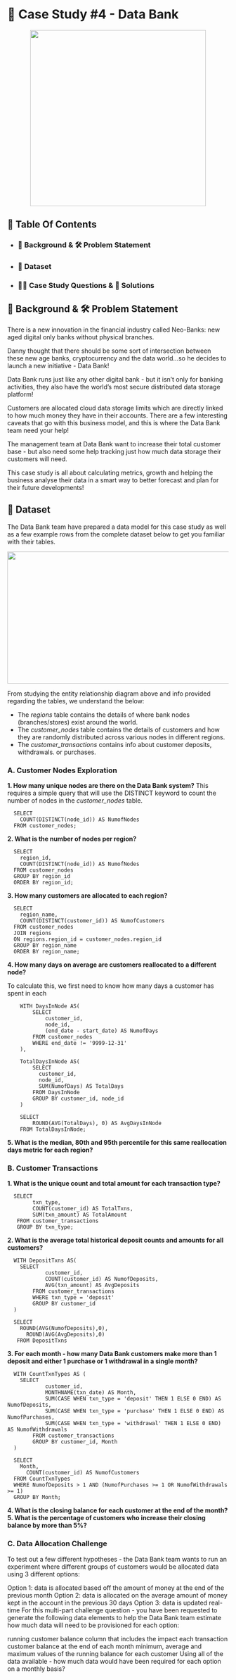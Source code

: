 # 🏦 Case Study #4 - Data Bank 

<p align = "center">
<img src = "https://8weeksqlchallenge.com/images/case-study-designs/4.png" width = "400" height = "400">

##  📕 Table Of Contents
* ### 📝 Background & 🛠️ Problem Statement
* ### 📂 Dataset
* ### 🧙‍♂️ Case Study Questions & 🚀 Solutions

## 📝 Background & 🛠️ Problem Statement
There is a new innovation in the financial industry called Neo-Banks: new aged digital only banks without physical branches.

Danny thought that there should be some sort of intersection between these new age banks, cryptocurrency and the data world…so he decides to launch a new initiative - Data Bank!

Data Bank runs just like any other digital bank - but it isn’t only for banking activities, they also have the world’s most secure distributed data storage platform!

Customers are allocated cloud data storage limits which are directly linked to how much money they have in their accounts. There are a few interesting caveats that go with this business model, and this is where the Data Bank team need your help!

The management team at Data Bank want to increase their total customer base - but also need some help tracking just how much data storage their customers will need.

This case study is all about calculating metrics, growth and helping the business analyse their data in a smart way to better forecast and plan for their future developments!

## 📂 Dataset
The Data Bank team have prepared a data model for this case study as well as a few example rows from the complete dataset below to get you familiar with their tables.

<p align = "center">
<img src = "https://8weeksqlchallenge.com/images/case-study-4-erd.png" width = "600" height = "300">

From studying the entity relationship diagram above and info provided regarding the tables, we understand the below:

* The *regions* table contains the details of where bank nodes (branches/stores) exist around the world.
* The *customer_nodes* table contains the details of customers and how they are randomly distributed across various nodes in different regions.
* The *customer_transactions* contains info about customer deposits, withdrawals. or purchases. 

### A. Customer Nodes Exploration

**1. How many unique nodes are there on the Data Bank system?**
This requires a simple query that will use the DISTINCT keyword to count the number of nodes in the *customer_nodes* table.

      SELECT
      	COUNT(DISTINCT(node_id)) AS NumofNodes
      FROM customer_nodes;

**2. What is the number of nodes per region?**

      SELECT
      	region_id,
      	COUNT(DISTINCT(node_id)) AS NumofNodes
      FROM customer_nodes
      GROUP BY region_id
      ORDER BY region_id;

**3. How many customers are allocated to each region?**

      SELECT
      	region_name,
      	COUNT(DISTINCT(customer_id)) AS NumofCustomers
      FROM customer_nodes
      JOIN regions
      ON regions.region_id = customer_nodes.region_id
      GROUP BY region_name
      ORDER BY region_name;

**4. How many days on average are customers reallocated to a different node?**

To calculate this, we first need to know how many days a customer has spent in each 

        WITH DaysInNode AS(
        	SELECT
          		customer_id,
          		node_id,
          		(end_date - start_date) AS NumofDays
          	FROM customer_nodes
          	WHERE end_date != '9999-12-31'
        ),
        
        TotalDaysInNode AS(
        	SELECT 
              customer_id,
              node_id,
          	  SUM(NumofDays) AS TotalDays
          	FROM DaysInNode
          	GROUP BY customer_id, node_id
        )
        
        SELECT 
        	ROUND(AVG(TotalDays), 0) AS AvgDaysInNode
        FROM TotalDaysInNode;


**5. What is the median, 80th and 95th percentile for this same reallocation days metric for each region?**


### B. Customer Transactions

**1. What is the unique count and total amount for each transaction type?**

      SELECT
            txn_type,
            COUNT(customer_id) AS TotalTxns,
            SUM(txn_amount) AS TotalAmount
       FROM customer_transactions
       GROUP BY txn_type;
    
**2. What is the average total historical deposit counts and amounts for all customers?**

      WITH DepositTxns AS(
      	SELECT
        		customer_id,
        		COUNT(customer_id) AS NumofDeposits,
        		AVG(txn_amount) AS AvgDeposits
        	FROM customer_transactions
        	WHERE txn_type = 'deposit' 
        	GROUP BY customer_id
      )
      
      SELECT
      	ROUND(AVG(NumofDeposits),0),
          ROUND(AVG(AvgDeposits),0)
       FROM DepositTxns

**3. For each month - how many Data Bank customers make more than 1 deposit and either 1 purchase or 1 withdrawal in a single month?**

      WITH CountTxnTypes AS (
      	SELECT
        		customer_id,
        		MONTHNAME(txn_date) AS Month,
        		SUM(CASE WHEN txn_type = 'deposit' THEN 1 ELSE 0 END) AS NumofDeposits,
        		SUM(CASE WHEN txn_type = 'purchase' THEN 1 ELSE 0 END) AS NumofPurchases,
        		SUM(CASE WHEN txn_type = 'withdrawal' THEN 1 ELSE 0 END) AS NumofWithdrawals
        	FROM customer_transactions
        	GROUP BY customer_id, Month
      )
      
      SELECT
      	Month,
          COUNT(customer_id) AS NumofCustomers
      FROM CountTxnTypes
      WHERE NumofDeposits > 1 AND (NumofPurchases >= 1 OR NumofWithdrawals >= 1)
      GROUP BY Month;
      
**4. What is the closing balance for each customer at the end of the month?**
**5. What is the percentage of customers who increase their closing balance by more than 5%?**

### C. Data Allocation Challenge
To test out a few different hypotheses - the Data Bank team wants to run an experiment where different groups of customers would be allocated data using 3 different options:

Option 1: data is allocated based off the amount of money at the end of the previous month
Option 2: data is allocated on the average amount of money kept in the account in the previous 30 days
Option 3: data is updated real-time
For this multi-part challenge question - you have been requested to generate the following data elements to help the Data Bank team estimate how much data will need to be provisioned for each option:

running customer balance column that includes the impact each transaction
customer balance at the end of each month
minimum, average and maximum values of the running balance for each customer
Using all of the data available - how much data would have been required for each option on a monthly basis?

